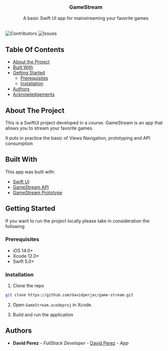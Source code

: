 <p align="center">
  <h3 align="center">GameStream</h3>
  <p align="center">
    A basic Swift UI app for mainstreaming your favorite games
    <br/>
    <br/>
  </p>
</p>

![Contributors](https://img.shields.io/github/contributors/davidperjac/game-stream?color=dark-green) ![Issues](https://img.shields.io/github/issues/davidperjac/game-stream) 

## Table Of Contents

* [About the Project](#about-the-project)
* [Built With](#built-with)
* [Getting Started](#getting-started)
  * [Prerequisites](#prerequisites)
  * [Installation](#installation)
* [Authors](#authors)
* [Acknowledgements](#acknowledgements)

## About The Project

This is a SwiftUI project developed in a course. GameStream is an app that allows you to stream your favorite games.

It puts in practice the basic of Views Navigation, prototyping and API consumption

## Built With

This app was built with:

* [Swift UI](https://developer.apple.com/xcode/swiftui/)
* [GameStream API](https://gamestreamapi.herokuapp.com/)
* [GameStream Prototype](https://www.figma.com/file/J62PMUCv8uCtKNpoN3L7iK/Game-Stream?node-id=21-22&t=jyFhqe7VTj3njBmc-0)

## Getting Started

If you want to run the project locally please take in consideration the following

### Prerequisites

- iOS 14.0+
- Xcode 12.0+
- Swift 5.0+

### Installation

1. Clone the repo

```sh
git clone https://github.com/davidperjac/game-stream.git
```

2. Open `GameStream.xcodeproj` in Xcode.

3. Build and run the application

## Authors

* **David Perez** - *FullStack Developer* - [David Perez](https://github.com/davidperjac) - *App*
